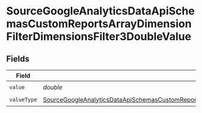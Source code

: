# SourceGoogleAnalyticsDataApiSchemasCustomReportsArrayDimensionFilterDimensionsFilter3DoubleValue


## Fields

| Field                                                                                                                                                                                                                                       | Type                                                                                                                                                                                                                                        | Required                                                                                                                                                                                                                                    | Description                                                                                                                                                                                                                                 |
| ------------------------------------------------------------------------------------------------------------------------------------------------------------------------------------------------------------------------------------------- | ------------------------------------------------------------------------------------------------------------------------------------------------------------------------------------------------------------------------------------------- | ------------------------------------------------------------------------------------------------------------------------------------------------------------------------------------------------------------------------------------------- | ------------------------------------------------------------------------------------------------------------------------------------------------------------------------------------------------------------------------------------------- |
| `value`                                                                                                                                                                                                                                     | *double*                                                                                                                                                                                                                                    | :heavy_check_mark:                                                                                                                                                                                                                          | N/A                                                                                                                                                                                                                                         |
| `valueType`                                                                                                                                                                                                                                 | [SourceGoogleAnalyticsDataApiSchemasCustomReportsArrayDimensionFilterDimensionsFilter3ExpressionValueType](../../models/shared/SourceGoogleAnalyticsDataApiSchemasCustomReportsArrayDimensionFilterDimensionsFilter3ExpressionValueType.md) | :heavy_check_mark:                                                                                                                                                                                                                          | N/A                                                                                                                                                                                                                                         |